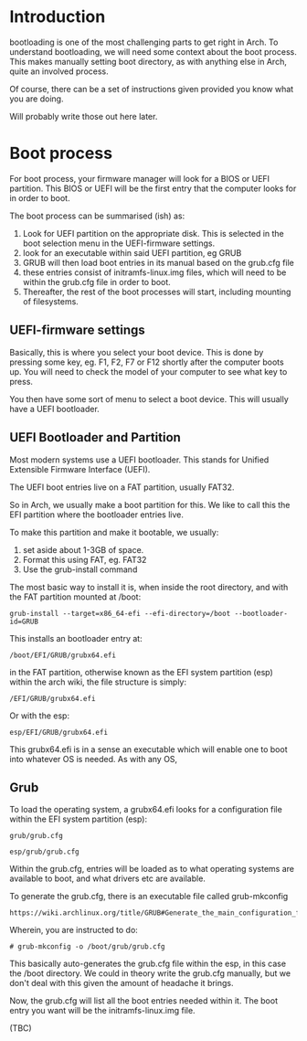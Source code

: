 # Introduction 

bootloading is one of the most challenging parts to get right in Arch.
To understand bootloading, we will need some context about the boot process.
This makes manually setting boot directory, as with anything else in 
Arch, quite an involved process.

Of course, there can be a set of instructions given provided you know what 
you are doing.

Will probably write those out here later.

# Boot process 

For boot process, your firmware manager will look for a BIOS or UEFI 
partition. This BIOS or UEFI will be the first entry that the computer looks 
for in order to boot.

The boot process can be summarised (ish) as:

1. Look for UEFI partition on the appropriate disk. This is selected in 
the boot selection menu in the UEFI-firmware settings. 
2. look for an executable within said UEFI partition, eg GRUB
3. GRUB will then load boot entries in its manual based on the grub.cfg file
4. these entries consist of initramfs-linux.img files, which will need to 
be within the grub.cfg file in order to boot.
5. Thereafter, the rest of the boot processes will start, including 
mounting of filesystems.


## UEFI-firmware settings 

Basically, this is where you select your boot device. This is done by 
pressing some key, eg. F1, F2, F7 or F12 shortly after the computer boots 
up. You will need to check the model of your computer to see what key 
to press. 

You then have some sort of menu to select a boot device. This will usually 
have a UEFI bootloader.

## UEFI Bootloader and Partition

Most modern systems use a UEFI bootloader.
This stands for Unified Extensible Firmware Interface (UEFI).

The UEFI boot entries live on a FAT partition, usually FAT32.

So in Arch, we usually make a boot partition for this. We like to call this 
the EFI partition where the bootloader entries live.

To make this partition and make it bootable, we usually:

1. set aside about 1-3GB of space.
2. Format this using FAT, eg. FAT32
3. Use the grub-install command

The most basic way to install it is, when inside the root directory, and 
with the FAT partition mounted at /boot:

```
grub-install --target=x86_64-efi --efi-directory=/boot --bootloader-id=GRUB
```

This installs an bootloader entry at:

```
/boot/EFI/GRUB/grubx64.efi
```

in the FAT partition, otherwise known as the EFI system partition (esp)
within the arch wiki, the file structure is simply:

```
/EFI/GRUB/grubx64.efi
```

Or with the esp:
```
esp/EFI/GRUB/grubx64.efi
```

This grubx64.efi is in a sense an executable which will enable one to boot 
into whatever OS is needed. As with any OS, 


## Grub 

To load the operating system, a grubx64.efi looks for a configuration 
file within the EFI system partition (esp):

```
grub/grub.cfg
```


```
esp/grub/grub.cfg
```

Within the grub.cfg, entries will be loaded as to what operating 
systems are available to boot, and what drivers etc are available.

To generate the grub.cfg, there is an executable file called 
grub-mkconfig 

```
https://wiki.archlinux.org/title/GRUB#Generate_the_main_configuration_file
```

Wherein, you are instructed to do:

```
# grub-mkconfig -o /boot/grub/grub.cfg
```

This basically auto-generates the grub.cfg file within 
the esp, in this case the /boot directory. We could in theory 
write the grub.cfg manually, but we don't deal with this given 
the amount of headache it brings.

Now, the grub.cfg will list all the boot entries needed within it.
The boot entry you want will be the initramfs-linux.img file. 

(TBC)




